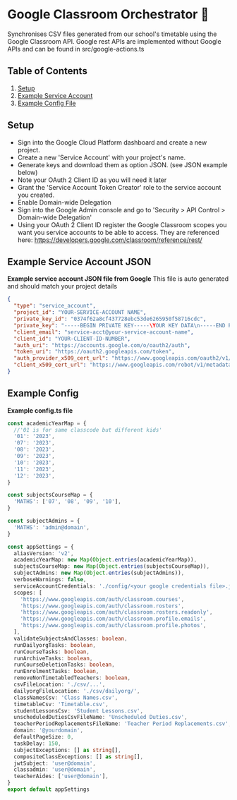 # Google Classroom Orchestrator 🚀

Synchronises CSV files generated from our school's timetable using the Google Classroom
API. Google rest APIs are implemented without Google APIs and can be found in
src/google-actions.ts

## Table of Contents

1. [Setup](https://github.com/telekram/gc-orchestrator#setup)
2. [Example Service Account](https://github.com/telekram/gc-orchestrator#example-service-account-json)
3. [Example Config File](https://github.com/telekram/gc-orchestrator#example-config)

## Setup

- Sign into the Google Cloud Platform dashboard and create a new project.
- Create a new 'Service Account' with your project's name.
- Generate keys and download them as option JSON. (see JSON example below)
- Note your OAuth 2 Client ID as you will need it later
- Grant the 'Service Account Token Creator' role to the service account you created.
- Enable Domain-wide Delegation
- Sign into the Google Admin console and go to 'Security > API Control > Domain-wide
  Delegation'
- Using your OAuth 2 Client ID register the Google Classroom scopes you want you service
  accounts to be able to access. They are referenced here:
  https://developers.google.com/classroom/reference/rest/

## Example Service Account JSON

**Example service account JSON file from Google** This file is auto generated and should
match your project details

```json
{
  "type": "service_account",
  "project_id": "YOUR-SERVICE-ACCOUNT NAME",
  "private_key_id": "0374f62a8cf437728ebc53de6265950f58716cdc",
  "private_key": "-----BEGIN PRIVATE KEY-----\YOUR KEY DATA\n-----END PRIVATE KEY-----\n",
  "client_email": "service-acct@your-service-account-name",
  "client_id": "YOUR-CLIENT-ID-NUMBER",
  "auth_uri": "https://accounts.google.com/o/oauth2/auth",
  "token_uri": "https://oauth2.googleapis.com/token",
  "auth_provider_x509_cert_url": "https://www.googleapis.com/oauth2/v1/certs",
  "client_x509_cert_url": "https://www.googleapis.com/robot/v1/metadata/x509/service-acct%40your-service-accout-name.iam.gserviceaccount.com"
}
```

## Example Config

**Example config.ts file**

```ts
const academicYearMap = {
  //'01 is for same classcode but different kids'
  '01': '2023',
  '07': '2023',
  '08': '2023',
  '09': '2023',
  '10': '2023',
  '11': '2023',
  '12': '2023',
}

const subjectsCourseMap = {
  'MATHS': ['07', '08', '09', '10'],
}

const subjectAdmins = {
  'MATHS': 'admin@domain',
}

const appSettings = {
  aliasVersion: 'v2',
  academicYearMap: new Map(Object.entries(academicYearMap)),
  subjectsCourseMap: new Map(Object.entries(subjectsCourseMap)),
  subjectAdmins: new Map(Object.entries(subjectAdmins)),
  verboseWarnings: false,
  serviceAccountCredentials: './config/<your google credentials file>.json',
  scopes: [
    'https://www.googleapis.com/auth/classroom.courses',
    'https://www.googleapis.com/auth/classroom.rosters',
    'https://www.googleapis.com/auth/classroom.rosters.readonly',
    'https://www.googleapis.com/auth/classroom.profile.emails',
    'https://www.googleapis.com/auth/classroom.profile.photos',
  ],
  validateSubjectsAndClasses: boolean,
  runDailyorgTasks: boolean,
  runCourseTasks: boolean,
  runArchiveTasks: boolean,
  runCourseDeletionTasks: boolean,
  runEnrolmentTasks: boolean,
  removeNonTimetabledTeachers: boolean,
  csvFileLocation: './csv/...',
  dailyorgFileLocation: './csv/dailyorg/',
  classNamesCsv: 'Class Names.csv',
  timetableCsv: 'Timetable.csv',
  studentLessonsCsv: 'Student Lessons.csv',
  unscheduledDutiesCsvFileName: 'Unscheduled Duties.csv',
  teacherPeriodReplacementsFileName: 'Teacher Period Replacements.csv',
  domain: '@yourdomain',
  defaultPageSize: 0,
  taskDelay: 150,
  subjectExceptions: [] as string[],
  compositeClassExceptions: [] as string[],
  jwtSubject: 'user@domain',
  classadmin: 'user@domain',
  teacherAides: ['user@domain'],
}
export default appSettings
```
